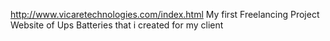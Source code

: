 http://www.vicaretechnologies.com/index.html
My first Freelancing Project Website of Ups Batteries that i created for my client
